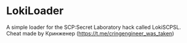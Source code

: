 # LokiLoader
A simple loader for the SCP:Secret Laboratory hack called LokiSCPSL. Cheat made by Кринженер (https://t.me/cringengineer_was_taken)
